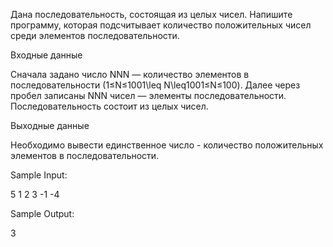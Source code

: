 

Дана последовательность, состоящая из целых чисел. Напишите программу, которая подсчитывает количество положительных чисел среди элементов последовательности.

Входные данные

Сначала задано число NNN — количество элементов в последовательности (1≤N≤1001\leq N\leq1001≤N≤100). Далее через пробел записаны NNN чисел — элементы последовательности. Последовательность состоит из целых чисел.

Выходные данные

Необходимо вывести единственное число - количество положительных элементов в последовательности.

Sample Input:

5
1 2 3 -1 -4

Sample Output:

3

